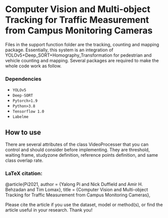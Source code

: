 # Computer Vision and Multi-object Tracking for Traffic Measurement from Campus Monitoring Cameras
Files in the support function folder are the tracking, counting and mapping package. Essentially, this system is an integration of YOLOv5+Deep_SORT+Homography_Transformation for pedestrian and vehicle counting and mapping. Several packages are required to make the whole code work as follow.
### Dependencies
- `YOLOv5`
- `Deep-SORT`
- `Pytorch>1.9`
- `Python>3.8`
- `Tensorflow 1.0`
- `Labelme`

## How to use
There are several attributes of the class VideoProcesser that you can control and should consider before implementing. They are threshold, waiting frame, studyzone definition, reference points definition, and same class overlap rate. 



### LaTeX citation:

@article{Pi2021,
    author  = {Yalong Pi and Nick Duffield and Amir H. Behzadan and Tim Lomax},
    title   = {Computer Vision and Multi-object Tracking for Traffic Measurement from Campus Monitoring Cameras},

Please cite the article if you use the dataset, model or method(s), or find the article useful in your research. Thank you!




